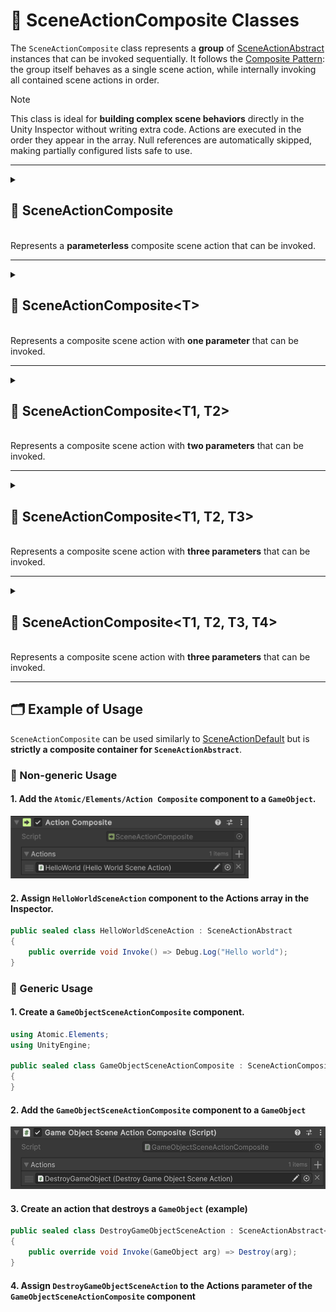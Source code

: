 # 🧩 SceneActionComposite Classes

The `SceneActionComposite` class represents a **group** of [SceneActionAbstract](SceneActionAbstract.md) instances that
can be invoked sequentially. It follows the [Composite Pattern](https://en.wikipedia.org/wiki/Composite_pattern): the
group itself behaves as a single scene action, while internally invoking all contained scene actions in order.

> [!NOTE]
> This class is ideal for **building complex scene behaviors** directly in the Unity Inspector without writing extra
> code. Actions are executed in the order they appear in the array. Null references are automatically skipped, making
> partially configured lists safe to use.

---

<details>
  <summary>
    <h2>🧩 SceneActionComposite</h2>
    <br> Represents a <b>parameterless</b> composite scene action that can be invoked.
  </summary>

<br>

```csharp
public class SceneActionComposite : SceneActionAbstract
```

- **Description:** Represents a **parameterless composite scene action**.
- **Usage:** Attach to a `GameObject`, assign a list of `SceneActionAbstract` implementations in the Inspector, and they
  will be invoked sequentially.

### 🛠 Inspector Settings

| Parameter | Description                                   |
|-----------|-----------------------------------------------|
| `actions` | The array of scene actions to invoke in order |

### 🧱 Fields

#### `actions`

```csharp
public SceneActionAbstract[] actions;
```

- **Description:** The array of scene actions to invoke in order.
- **Access:** Read / Write

### 🏹 Methods

#### `Invoke()`

```csharp
public override void Invoke();
```

- **Description:** Executes each action in the `actions` array sequentially.

</details>

---------

<details>
  <summary>
    <h2>🧩 SceneActionComposite&lt;T&gt;</h2>
    <br> Represents a composite scene action with <b>one parameter</b> that can be invoked.
  </summary>

<br>

```csharp
public class SceneActionComposite<T> : SceneActionAbstract<T>
```

- **Type parameter:** `T` — the argument type.

### 🛠 Inspector Settings

| Parameter | Description                                                      |
|-----------|------------------------------------------------------------------|
| `actions` | The array of scene actions to invoke in order  with one argument |

### 🧱Fields

#### `actions`

```csharp
public SceneActionAbstract<T>[] actions;
```

- **Description:** The array of scene actions to invoke in order.
- **Access:** Read / Write

### 🏹 Methods

#### `Invoke(T arg)`

```csharp
public override void Invoke(T arg);
```

- **Description:** Executes each action sequentially with the provided argument.
- **Parameter:** `arg` – The input argument.

</details>

---

<details>
  <summary>
    <h2>🧩 SceneActionComposite&lt;T1, T2&gt;</h2>
    <br> Represents a composite scene action with <b>two parameters</b> that can be invoked.
  </summary>

<br>

```csharp
public class SceneActionComposite<T1, T2> : SceneActionAbstract<T1, T2>
```

- **Type parameters:**
    - `T1` — the first argument
    - `T2` — the second argument

### 🛠 Inspector Settings

| Parameter | Description                                                     |
|-----------|-----------------------------------------------------------------|
| `actions` | The array of actions to execute sequentially with two arguments |

### 🧱Fields

#### `actions`

```csharp
public SceneActionAbstract<T1, T2>[] actions;
```

- **Description:** The array of scene actions to invoke in order.
- **Access:** Read / Write

### 🏹 Methods

#### `Invoke(T1 arg1, T2 arg2)`

```csharp
public override void Invoke(T1 arg1, T2 arg2);
```

- **Description:** Executes each action sequentially with the provided arguments.
- **Parameters:**
    - `arg1` – The first argument
    - `arg2` – The second argument

</details>

---

<details>
  <summary>
    <h2>🧩 SceneActionComposite&lt;T1, T2, T3&gt;</h2>
    <br> Represents a composite scene action with <b>three parameters</b> that can be invoked.
  </summary>

<br>

```csharp
public class SceneActionComposite<T1, T2, T3> : SceneActionAbstract<T1, T2, T3>
```

- **Description:** Composite scene action with **three parameters**.
- **Type parameters:**
    - `T1` — first argument
    - `T2` — second argument
    - `T3` — third argument

### 🛠 Inspector Settings

| Parameter | Description                                                       |
|-----------|-------------------------------------------------------------------|
| `actions` | The array of actions to execute sequentially with three arguments |

### 🧱Fields

#### `actions`

```csharp
public SceneActionComposite<T1, T2, T3>[] actions;
```

- **Description:** The array of scene actions to invoke in order.
- **Access:** Read / Write

### 🏹 Methods

#### `Invoke(T1 arg1, T2 arg2, T3 arg3)`

```csharp
public override void Invoke(T1 arg1, T2 arg2, T3 arg3);
```

- **Description:** Executes each action sequentially with the provided arguments.
- **Parameters:**
    - `arg1` – The first argument
    - `arg2` – The second argument
    - `arg3` – The third argument

</details>

---

<details>
  <summary>
    <h2>🧩 SceneActionComposite&lt;T1, T2, T3, T4&gt;</h2>
    <br> Represents a composite scene action with <b>three parameters</b> that can be invoked.
  </summary>

<br>

```csharp
public class SceneActionComposite<T1, T2, T3, T4> : SceneActionAbstract<T1, T2, T3, T4>
```

- **Description:** Composite scene action with **four parameters**.
- **Type parameters:**
    - `T1` — first argument
    - `T2` — second argument
    - `T3` — third argument
    - `T4` — fourth argument

### 🛠 Inspector Settings

| Parameter | Description                                                      |
|-----------|------------------------------------------------------------------|
| `actions` | The array of actions to execute sequentially with four arguments |

### 🏹 Methods

#### `Invoke(T1 arg1, T2 arg2, T3 arg3, T4 arg4)`

```csharp
public override void Invoke(T1 arg1, T2 arg2, T3 arg3, T4 arg4);
```

- **Description:** Executes each action sequentially with the provided arguments.
- **Parameters:**
    - `arg1` – The first argument
    - `arg2` – The second argument
    - `arg3` – The third argument
    - `arg4` – The fourth argument

</details>

---

## 🗂 Example of Usage

`SceneActionComposite` can be used similarly to [SceneActionDefault](SceneActionDefault.md) but is **strictly a
composite container for `SceneActionAbstract`**.

### 🔹 Non-generic Usage

#### 1. Add the `Atomic/Elements/Action Composite` component to a `GameObject`.

<img src="../../Images/SceneActionComposite.png" alt="SceneActionComposite example" width="" height="100">

#### 2. Assign `HelloWorldSceneAction` component to the **Actions** array in the Inspector.

```csharp
public sealed class HelloWorldSceneAction : SceneActionAbstract
{
    public override void Invoke() => Debug.Log("Hello world");
}
```

### 🔹 Generic Usage

#### 1. Create a `GameObjectSceneActionComposite` component.

```csharp
using Atomic.Elements;
using UnityEngine;

public sealed class GameObjectSceneActionComposite : SceneActionComposite<GameObject>
{
}
```

#### 2. Add the `GameObjectSceneActionComposite` component to a `GameObject`

<img src="../../Images/GameObjectSceneActionComposite.png" alt="SceneActionComposite example" width="" height="100">

#### 3. Create an action that destroys a `GameObject` (example)

```csharp
public sealed class DestroyGameObjectSceneAction : SceneActionAbstract<GameObject>
{
    public override void Invoke(GameObject arg) => Destroy(arg);
}
```

#### 4. Assign `DestroyGameObjectSceneAction` to the **Actions** parameter of the `GameObjectSceneActionComposite` component